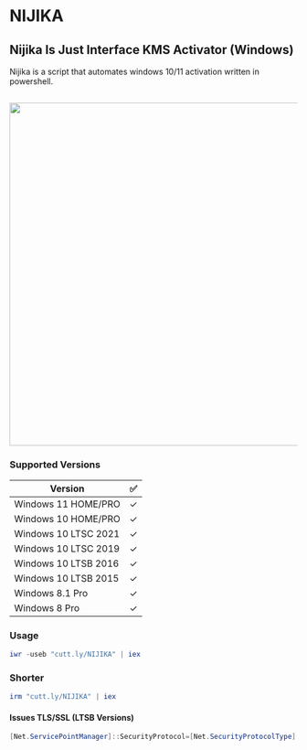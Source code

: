 # NIJIKA
## Nijika Is Just Interface KMS Activator (Windows)

Nijika is a script that automates windows 10/11 activation written in powershell.

<h2 align="center"><img src="https://wallpapercave.com/wp/wp11814657.jpg" width="600"></h2>

### Supported Versions
| Version   | ✅ |
|----------------------|---|
| Windows 11 HOME/PRO  | ✓ |
| Windows 10 HOME/PRO  | ✓ |
| Windows 10 LTSC 2021 | ✓ |
| Windows 10 LTSC 2019 | ✓ |
| Windows 10 LTSB 2016 | ✓ |
| Windows 10 LTSB 2015 | ✓ |
| Windows 8.1 Pro      | ✓ |
| Windows 8 Pro        | ✓ |

### Usage
```powershell
iwr -useb "cutt.ly/NIJIKA" | iex
```
### Shorter
```powershell
irm "cutt.ly/NIJIKA" | iex
```
#### Issues TLS/SSL (LTSB Versions)
```powershell
[Net.ServicePointManager]::SecurityProtocol=[Net.SecurityProtocolType]::Tls12; iwr -useb "cutt.ly/NIJIKA" | iex
```

